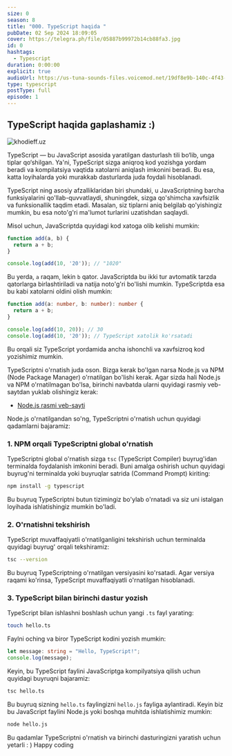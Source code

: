 ```yaml
---
size: 0
season: 8
title: "000. TypeScript haqida "
pubDate: 02 Sep 2024 18:09:05
cover: https://telegra.ph/file/05887b99972b14cb88fa3.jpg
id: 0
hashtags:
  - Typescript
duration: 0:00:00
explicit: true
audioUrl: https://us-tuna-sounds-files.voicemod.net/19df8e9b-140c-4f43-8c0e-09c162821765-1658350707858.mp3
type: typescript
postType: full
episode: 1
---
```

## TypeScript haqida gaplashamiz :)

![khodieff.uz](https://miro.medium.com/v2/resize:fit:1200/1*VTW6T-7KkQHPjf4mtfQ0Zg.png "khodieff.uz")

TypeScript — bu JavaScript asosida yaratilgan dasturlash tili bo‘lib, unga tiplar qo‘shilgan. Ya'ni, TypeScript sizga aniqroq kod yozishga yordam beradi va kompilatsiya vaqtida xatolarni aniqlash imkonini beradi. Bu esa, katta loyihalarda yoki murakkab dasturlarda juda foydali hisoblanadi.

TypeScript ning asosiy afzalliklaridan biri shundaki, u JavaScriptning barcha funksiyalarini qo'llab-quvvatlaydi, shuningdek, sizga qo'shimcha xavfsizlik va funksionallik taqdim etadi. Masalan, siz tiplarni aniq belgilab qo'yishingiz mumkin, bu esa noto'g'ri ma'lumot turlarini uzatishdan saqlaydi.

Misol uchun, JavaScriptda quyidagi kod xatoga olib kelishi mumkin:

```javascript
function add(a, b) {
  return a + b;
}

console.log(add(10, '20')); // "1020"
```

Bu yerda, `a` raqam, lekin `b` qator. JavaScriptda bu ikki tur avtomatik tarzda qatorlarga birlashtiriladi va natija noto'g'ri bo'lishi mumkin. TypeScriptda esa bu kabi xatolarni oldini olish mumkin:

```typescript
function add(a: number, b: number): number {
  return a + b;
}

console.log(add(10, 20)); // 30
console.log(add(10, '20')); // TypeScript xatolik ko'rsatadi
```

Bu orqali siz TypeScript yordamida ancha ishonchli va xavfsizroq kod yozishimiz mumkin. 

TypeScriptni o'rnatish juda oson. Bizga kerak bo'lgan narsa Node.js va NPM (Node Package Manager) o'rnatilgan bo'lishi kerak. Agar sizda hali Node.js va NPM o'rnatilmagan bo'lsa, birinchi navbatda ularni quyidagi rasmiy veb-saytdan yuklab olishingiz kerak:

* [Node.js rasmi veb-sayti](https://nodejs.org/)

Node.js o'rnatilgandan so'ng, TypeScriptni o'rnatish uchun quyidagi qadamlarni bajaramiz:

### 1. NPM orqali TypeScriptni global o'rnatish

TypeScriptni global o'rnatish sizga `tsc` (TypeScript Compiler) buyrug'idan terminalda foydalanish imkonini beradi. Buni amalga oshirish uchun quyidagi buyrug'ni terminalda yoki buyruqlar satrida (Command Prompt) kiriting:

```bash
npm install -g typescript
```

Bu buyruq TypeScriptni butun tizimingiz bo'ylab o'rnatadi va siz uni istalgan loyihada ishlatishingiz mumkin bo'ladi.

### 2. O'rnatishni tekshirish

TypeScript muvaffaqiyatli o'rnatilganligini tekshirish uchun terminalda quyidagi buyrug' orqali tekshiramiz:

```bash
tsc --version
```

Bu buyruq TypeScriptning o'rnatilgan versiyasini ko'rsatadi. Agar versiya raqami ko'rinsa, TypeScript muvaffaqiyatli o'rnatilgan hisoblanadi.

### 3. TypeScript bilan birinchi dastur yozish

TypeScript bilan ishlashni boshlash uchun yangi `.ts` fayl yarating:

```bash
touch hello.ts
```

Faylni oching va biror TypeScript kodini yozish mumkin:

```typescript
let message: string = "Hello, TypeScript!";
console.log(message);
```

Keyin, bu TypeScript faylini JavaScriptga kompilyatsiya qilish uchun quyidagi buyruqni bajaramiz:

```bash
tsc hello.ts
```

Bu buyruq sizning `hello.ts` faylingizni `hello.js` fayliga aylantiradi. Keyin biz bu JavaScript faylini Node.js yoki boshqa muhitda ishlatishimiz mumkin:

```bash
node hello.js
```

Bu qadamlar TypeScriptni o'rnatish va birinchi dasturingizni yaratish uchun yetarli : ) Happy coding